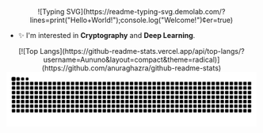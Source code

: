 <div align="center">
  ![Typing SVG](https://readme-typing-svg.demolab.com/?lines=print("Hello+World!");console.log("Welcome!")&center=true)
</div>

- ✨ I'm interested in **Cryptography** and **Deep Learning**.

<div align="center">
  [![Top Langs](https://github-readme-stats.vercel.app/api/top-langs/?username=Aununo&layout=compact&theme=radical)](https://github.com/anuraghazra/github-readme-stats)
</div>

<picture>
  <source media="(prefers-color-scheme: dark)" srcset="https://raw.githubusercontent.com/Aununo/Aununo/output/github-contribution-grid-snake-dark.svg">
  <source media="(prefers-color-scheme: light)" srcset="https://raw.githubusercontent.com/Aununo/Aununo/output/github-contribution-grid-snake.svg">
  <img alt="github contribution grid snake animation" src="https://raw.githubusercontent.com/Aununo/Aununo/output/github-contribution-grid-snake.svg">
</picture>


<!--
**Aununo/Aununo** is a ✨ _special_ ✨ repository because its `README.md` (this file) appears on your GitHub profile.

Here are some ideas to get you started:

- 🔭 I’m currently working on ...
- 🌱 I’m currently learning ...
- 👯 I’m looking to collaborate on ...
- 🤔 I’m looking for help with ...
- 💬 Ask me about ...
- 📫 How to reach me: ...
- 😄 Pronouns: ...
- ⚡ Fun fact: ...
-->
